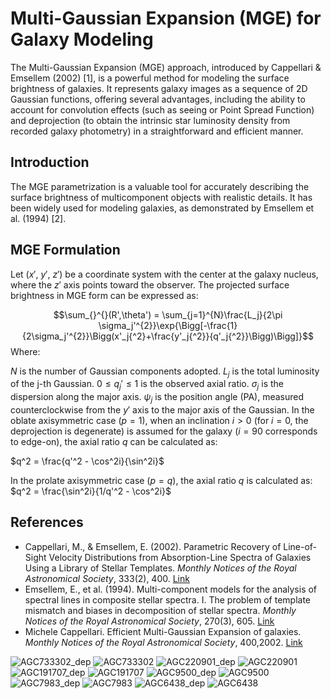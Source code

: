 # Multi-Gaussian Expansion (MGE) for Galaxy Modeling

The Multi-Gaussian Expansion (MGE) approach, introduced by Cappellari & Emsellem (2002) [1], is a powerful method for modeling the surface brightness of galaxies. It represents galaxy images as a sequence of 2D Gaussian functions, offering several advantages, including the ability to account for convolution effects (such as seeing or Point Spread Function) and deprojection (to obtain the intrinsic star luminosity density from recorded galaxy photometry) in a straightforward and efficient manner.

## Introduction

The MGE parametrization is a valuable tool for accurately describing the surface brightness of multicomponent objects with realistic details. It has been widely used for modeling galaxies, as demonstrated by Emsellem et al. (1994) [2].

## MGE Formulation

Let ($x'$, $y'$, $z'$) be a coordinate system with the center at the galaxy nucleus, where the $z'$ axis points toward the observer. The projected surface brightness in MGE form can be expressed as:

$$\sum_{}^{}(R',\theta') = \sum_{j=1}^{N}\frac{L_j}{2\pi \sigma_j'^{2}}\exp{\Bigg[-\frac{1}{2\sigma_j'^{2}}\Bigg(x'_j{^2}+\frac{y'_j{^2}}{q'_j{^2}}\Bigg)\Bigg]}$$
Where:

$N$ is the number of Gaussian components adopted.
$L_j$ is the total luminosity of the j-th Gaussian.
$0 \leq q_j ′ \leq 1$ is the observed axial ratio.
$\sigma_j$ is the dispersion along the major axis.
$\psi_j$ is the position angle (PA), measured counterclockwise from the $y'$ axis to the major axis of the Gaussian.
In the oblate axisymmetric case ($p = 1$), when an inclination $i > 0$ (for $i = 0$, the deprojection is degenerate) is assumed for the galaxy ($i = 90$ corresponds to edge-on), the axial ratio $q$ can be calculated as:

$q^2 = \frac{q'^2 - \cos^2i}{\sin^2i}$


In the prolate axisymmetric case ($p = q$), the axial ratio $q$ is calculated as:
$q^2 = \frac{\sin^2i}{1/q'^2 - \cos^2i}$


## References

- Cappellari, M., & Emsellem, E. (2002). Parametric Recovery of Line-of-Sight Velocity Distributions from Absorption-Line Spectra of Galaxies Using a Library of Stellar Templates. *Monthly Notices of the Royal Astronomical Society*, 333(2), 400. [Link](https://doi.org/10.1046/j.1365-8711.2002.05412.x)
- Emsellem, E., et al. (1994). Multi-component models for the analysis of spectral lines in composite stellar spectra. I. The problem of template mismatch and biases in decomposition of stellar spectra. *Monthly Notices of the Royal Astronomical Society*, 270(3), 605. [Link](https://doi.org/10.1093/mnras/270.3.605)
- Michele Cappellari. Efficient Multi-Gaussian Expansion of galaxies. *Monthly Notices of the Royal Astronomical Society*, 400,2002. [Link](https://doi.org/10.48550/arXiv.astro-ph/0201430)





 
![AGC733302_dep](https://user-images.githubusercontent.com/100031717/208244447-47ada34e-e825-4eda-8d1f-38b91957e6c1.png)
![AGC733302](https://user-images.githubusercontent.com/100031717/208244449-aeef76f0-ce33-4ebb-965c-ea1f776ed750.png)
![AGC220901_dep](https://user-images.githubusercontent.com/100031717/208244450-28259876-899a-49d8-a482-70c2e129f8cb.png)
![AGC220901](https://user-images.githubusercontent.com/100031717/208244451-61c0c540-289d-4641-a832-dfaf6d42617d.png)
![AGC191707_dep](https://user-images.githubusercontent.com/100031717/208244453-ab1ab2f8-565f-46d2-b95e-2fc07af9fbac.png)
![AGC191707](https://user-images.githubusercontent.com/100031717/208244454-749fd589-ca9f-44a7-bb29-d8ae2bda8539.png)
![AGC9500_dep](https://user-images.githubusercontent.com/100031717/208244455-545ede8f-c7c9-4cdc-9f6d-b058e099483a.png)
![AGC9500](https://user-images.githubusercontent.com/100031717/208244456-45555e70-6de3-4cb2-a01c-0c3de50bbbc6.png)
![AGC7983_dep](https://user-images.githubusercontent.com/100031717/208244458-6feff57c-faf5-4ab7-b952-8797405764ae.png)
![AGC7983](https://user-images.githubusercontent.com/100031717/208244459-aaab99f1-464c-4d90-a316-057205be7541.png)
![AGC6438_dep](https://user-images.githubusercontent.com/100031717/208244460-3ee774ec-1020-4d0f-846e-4a49ff9a337c.png)
![AGC6438](https://user-images.githubusercontent.com/100031717/208244461-fe486667-3705-4704-a615-bd6be707d0bc.png)


